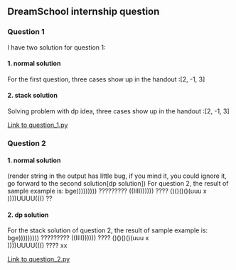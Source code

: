 ## DreamSchool internship question

### Question 1
I have two solution for question 1:

#### 1. normal solution  
For the first question, three cases show up in the handout :[2, -1, 3]
#### **2. stack solution**
Solving problem with dp idea, three cases show up in the handout :[2, -1, 3]

[Link to question_1.py](question_1.py)

### Question 2

#### 1. normal solution 
(render string in the output has little bug, if you mind it, you could ignore it, go forward to the second solution[dp solution])
For question 2, the result of sample example is: 
bge)))))))))
   ?????????
((IIII))))))
      ????
()()()()(uuu
       x
))))UUUU((()
       ??

#### **2. dp solution**

For the stack solution of question 2, the result of sample example is: 
bge)))))))))
   ?????????
((IIII))))))
        ????
()()()()(uuu
        x   
))))UUUU((()
????    xx  

[Link to question_2.py](question_2.py)

